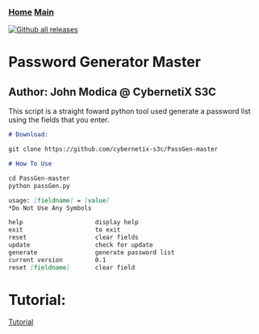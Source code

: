 ### [Home](https://CybernetiX-S3C.github.io)   [Main](https://CybernetiX-S3C.github.io/main)
[![Github all releases](https://img.shields.io/github/downloads/Naereen/StrapDown.js/total.svg)](https://GitHub.com/CybernetiX-S3C/PassGen-Master/)

# Password Generator Master
## Author: John Modica @ CybernetiX S3C

This script is a straight foward python tool used generate a password list using the fields that you enter.

```markdown
# Download:

git clone https://github.com/cybernetix-s3c/PassGen-master

# How To Use

cd PassGen-master
python passGen.py

usage: [fieldname] = [value]
*Do Not Use Any Symbols

help                    display help
exit                    to exit
reset                   clear fields
update                  check for update
generate                generate password list
current version         0.1
reset [fieldname]       clear field

```

# Tutorial:
[Tutorial](https://www.youtube.com/watch?v=WYyVGpXQc8g)
